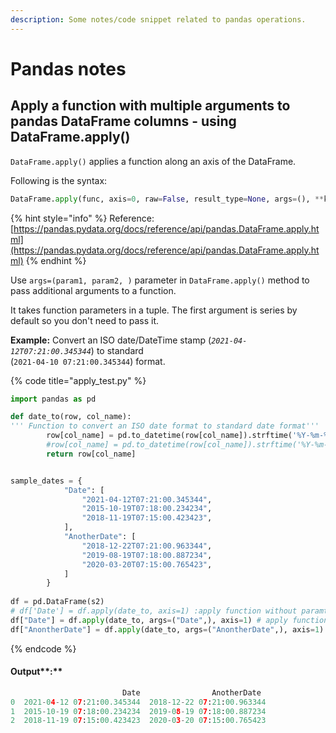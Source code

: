 ```yaml
---
description: Some notes/code snippet related to pandas operations.
---
```


# Pandas notes

## Apply a function with multiple arguments to pandas DataFrame columns - using DataFrame.apply()

`DataFrame.apply()` applies a function along an axis of the DataFrame.&#x20;

Following is the syntax:

```python
DataFrame.apply(func, axis=0, raw=False, result_type=None, args=(), **kwds)
```

{% hint style="info" %}
Reference: [https://pandas.pydata.org/docs/reference/api/pandas.DataFrame.apply.html](https://pandas.pydata.org/docs/reference/api/pandas.DataFrame.apply.html)
{% endhint %}

Use `args=(param1, param2, )` parameter in `DataFrame.apply()` method to pass additional arguments to a function.

It takes function parameters in a tuple. The first argument is series by default so you don't need to pass it.

**Example:** Convert an ISO date/DateTime stamp (_`2021-04-12T07:21:00.345344`_) to standard  \
(`2021-04-10 07:21:00.345344`) format.

{% code title="apply_test.py" %}
```python
import pandas as pd

def date_to(row, col_name):
''' Function to convert an ISO date format to standard date format'''
        row[col_name] = pd.to_datetime(row[col_name]).strftime('%Y-%m-%d %H:%M%:%S.%f')
        #row[col_name] = pd.to_datetime(row[col_name]).strftime('%Y-%m-%d %H:%M%:%S.%f')[:-3]
        return row[col_name]


sample_dates = {
            "Date": [
                "2021-04-12T07:21:00.345344",
                "2015-10-19T07:18:00.234234",
                "2018-11-19T07:15:00.423423",
            ],
            "AnotherDate": [
                "2018-12-22T07:21:00.963344",
                "2019-08-19T07:18:00.887234",
                "2020-03-20T07:15:00.765423",
            ]
        }
        
df = pd.DataFrame(s2)
# df['Date'] = df.apply(date_to, axis=1) :apply function without paramter.
df["Date"] = df.apply(date_to, args=("Date",), axis=1) # apply function with paramter.
df["AnontherDate"] = df.apply(date_to, args=("AnontherDate",), axis=1)
```
{% endcode %}

#### Output**:**

```python
                         Date                AnotherDate
0  2021-04-12 07:21:00.345344  2018-12-22 07:21:00.963344
1  2015-10-19 07:18:00.234234  2019-08-19 07:18:00.887234
2  2018-11-19 07:15:00.423423  2020-03-20 07:15:00.765423
```
